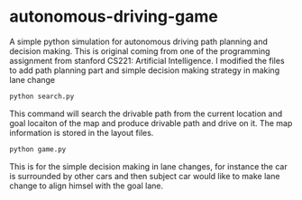 # autonomous-driving-game
A simple python simulation for autonomous driving path planning and decision making. This is original coming from one of the programming assignment from stanford CS221: Artificial Intelligence. I modified the files to add path planning part and simple decision making strategy in making lane change

```python
python search.py
```

This command will search the drivable path from the current location and goal locaiton of the map and produce drivable path and drive on it. The map information is stored in the layout files.

```python
python game.py
```
This is for the simple decision making in lane changes, for instance the car is surrounded by other cars and then subject car would like to make lane change to align himsel with the goal lane.